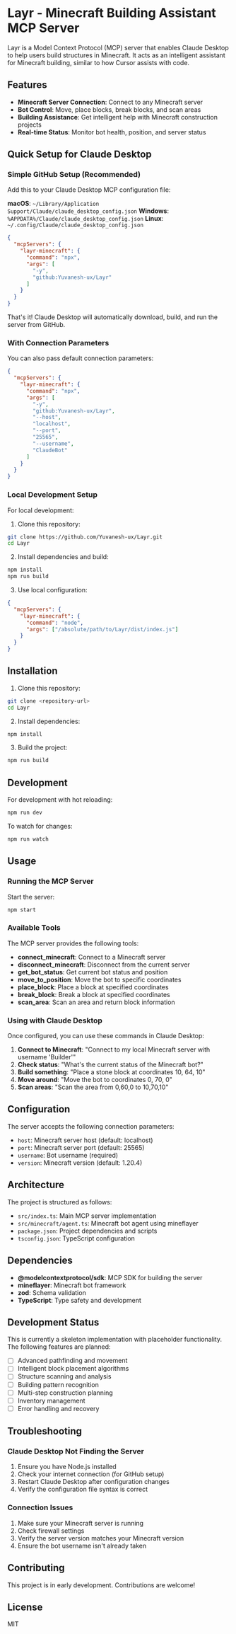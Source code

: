 # Layr - Minecraft Building Assistant MCP Server

Layr is a Model Context Protocol (MCP) server that enables Claude Desktop to help users build structures in Minecraft. It acts as an intelligent assistant for Minecraft building, similar to how Cursor assists with code.

## Features

- **Minecraft Server Connection**: Connect to any Minecraft server
- **Bot Control**: Move, place blocks, break blocks, and scan areas
- **Building Assistance**: Get intelligent help with Minecraft construction projects
- **Real-time Status**: Monitor bot health, position, and server status

## Quick Setup for Claude Desktop

### Simple GitHub Setup (Recommended)

Add this to your Claude Desktop MCP configuration file:

**macOS**: `~/Library/Application Support/Claude/claude_desktop_config.json`
**Windows**: `%APPDATA%/Claude/claude_desktop_config.json`
**Linux**: `~/.config/Claude/claude_desktop_config.json`

```json
{
  "mcpServers": {
    "layr-minecraft": {
      "command": "npx",
      "args": [
        "-y",
        "github:Yuvanesh-ux/Layr"
      ]
    }
  }
}
```

That's it! Claude Desktop will automatically download, build, and run the server from GitHub.

### With Connection Parameters

You can also pass default connection parameters:

```json
{
  "mcpServers": {
    "layr-minecraft": {
      "command": "npx",
      "args": [
        "-y",
        "github:Yuvanesh-ux/Layr",
        "--host",
        "localhost",
        "--port",
        "25565",
        "--username",
        "ClaudeBot"
      ]
    }
  }
}
```

### Local Development Setup

For local development:

1. Clone this repository:
```bash
git clone https://github.com/Yuvanesh-ux/Layr.git
cd Layr
```

2. Install dependencies and build:
```bash
npm install
npm run build
```

3. Use local configuration:
```json
{
  "mcpServers": {
    "layr-minecraft": {
      "command": "node",
      "args": ["/absolute/path/to/Layr/dist/index.js"]
    }
  }
}
```

## Installation

1. Clone this repository:
```bash
git clone <repository-url>
cd Layr
```

2. Install dependencies:
```bash
npm install
```

3. Build the project:
```bash
npm run build
```

## Development

For development with hot reloading:
```bash
npm run dev
```

To watch for changes:
```bash
npm run watch
```

## Usage

### Running the MCP Server

Start the server:
```bash
npm start
```

### Available Tools

The MCP server provides the following tools:

- **connect_minecraft**: Connect to a Minecraft server
- **disconnect_minecraft**: Disconnect from the current server
- **get_bot_status**: Get current bot status and position
- **move_to_position**: Move the bot to specific coordinates
- **place_block**: Place a block at specified coordinates
- **break_block**: Break a block at specified coordinates
- **scan_area**: Scan an area and return block information

### Using with Claude Desktop

Once configured, you can use these commands in Claude Desktop:

1. **Connect to Minecraft**: "Connect to my local Minecraft server with username 'Builder'"
2. **Check status**: "What's the current status of the Minecraft bot?"
3. **Build something**: "Place a stone block at coordinates 10, 64, 10"
4. **Move around**: "Move the bot to coordinates 0, 70, 0"
5. **Scan areas**: "Scan the area from 0,60,0 to 10,70,10"

## Configuration

The server accepts the following connection parameters:

- `host`: Minecraft server host (default: localhost)
- `port`: Minecraft server port (default: 25565)
- `username`: Bot username (required)
- `version`: Minecraft version (default: 1.20.4)

## Architecture

The project is structured as follows:

- `src/index.ts`: Main MCP server implementation
- `src/minecraft/agent.ts`: Minecraft bot agent using mineflayer
- `package.json`: Project dependencies and scripts
- `tsconfig.json`: TypeScript configuration

## Dependencies

- **@modelcontextprotocol/sdk**: MCP SDK for building the server
- **mineflayer**: Minecraft bot framework
- **zod**: Schema validation
- **TypeScript**: Type safety and development

## Development Status

This is currently a skeleton implementation with placeholder functionality. The following features are planned:

- [ ] Advanced pathfinding and movement
- [ ] Intelligent block placement algorithms
- [ ] Structure scanning and analysis
- [ ] Building pattern recognition
- [ ] Multi-step construction planning
- [ ] Inventory management
- [ ] Error handling and recovery

## Troubleshooting

### Claude Desktop Not Finding the Server

1. Ensure you have Node.js installed
2. Check your internet connection (for GitHub setup)
3. Restart Claude Desktop after configuration changes
4. Verify the configuration file syntax is correct

### Connection Issues

1. Make sure your Minecraft server is running
2. Check firewall settings
3. Verify the server version matches your Minecraft version
4. Ensure the bot username isn't already taken

## Contributing

This project is in early development. Contributions are welcome!

## License

MIT 